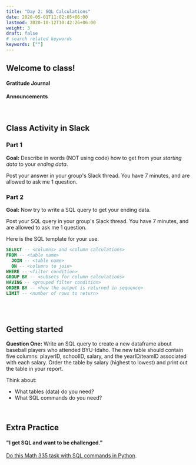 ```yaml
---
title: "Day 2: SQL Calculations"
date: 2020-05-01T11:02:05+06:00
lastmod: 2020-10-12T10:42:26+06:00
weight: 3
draft: false
# search related keywords
keywords: [""]
---
```


## Welcome to class!

#### Gratitude Journal

#### Announcements

<br>

## Class Activity in Slack

### Part 1

**Goal:** Describe in words (NOT using code) how to get from your *starting data* to your *ending data*. 

Post your answer in your group's Slack thread. You have 7 minutes, and are allowed to ask me 1 question.

### Part 2

**Goal:** Now try to write a SQL query to get your ending data.

Post your SQL query in your group's Slack thread. You have 7 minutes, and are allowed to ask me 1 question.

Here is the SQL template for your use.

```SQL
SELECT -- <columns> and <column calculations>
FROM -- <table name>
  JOIN -- <table name>
  ON -- <columns to join>
WHERE -- <filter condition>
GROUP BY -- <subsets for column calculations>
HAVING -- <grouped filter condition>
ORDER BY -- <how the output is returned in sequence>
LIMIT -- <number of rows to return>
```
<br>

<br>

<!-------------------------
## Connecting to data.world in Python

#### Make the connection

[Class reading](../../../course-materials/sql-for-data-science/)

```python
import datadotworld as dw

results = dw.query('byuidss/cse-250-baseball-database', 
    'SELECT * FROM batting LIMIT 5')

results.dataframe
```
<br>

#### What information is available?

- [data.world baseball data](https://data.world/byuidss/cse-250-baseball-database/workspace)

- [Data dictionary](https://data.world/byuidss/cse-250-baseball-database/workspace/file?filename=readme2014.txt)


<br>
------------------------------------>

<!-------------------
## Working with SQL

### Group activity

1. With your group, create an example for your SQL keyword using the assigned data set. 
2. Your group will use this example to teach the class more about SQL and more about the baseball data.
3. Your group needs to post your code example in Slack.

> - Group 1: [SELECT and FROM](https://docs.data.world/documentation/sql/concepts/basic/SELECT_and_FROM.html) with the `people` table (called "master" in the data dictionary). Include examples of `SELECT AS` and `SELECT DISTINCT`.
> - Group 2: [WHERE](https://docs.data.world/documentation/sql/concepts/basic/WHERE.html) with the `schools` table. Try using different types of comparison operators, or making multiple comparisons with `AND`.
> - Group 3: [ORDER BY](https://docs.data.world/documentation/sql/concepts/basic/ORDER_BY.html) with the `salaries` table. Try sorting in different orders (ascending or descending) and with multiple columns.
> - Group 4: [JOIN](https://docs.data.world/documentation/sql/concepts/intermediate/Joins.html) with the `schools` and `collegeplaying` tables (focus on "inner" joins).
> - Group 5: [Aggregations](https://docs.data.world/documentation/sql/concepts/intermediate/aggregations.html) with the `batting` table.
> - Group 6: [GROUP BY](https://docs.data.world/documentation/sql/concepts/intermediate/GROUP_BY.html) with the `batting` table.

<br>
-------------------------->

## Getting started

**Question One:** Write an SQL query to create a new dataframe about baseball players who attended BYU-Idaho. The new table should contain five columns: playerID, schoolID, salary, and the yearID/teamID associated with each salary. Order the table by salary (highest to lowest) and print out the table in your report.

Think about:
- What tables (data) do you need?
- What SQL commands do you need?

<br>

<!---------------------------
## More for Project 3

#### I want to do a calculation in SQL and return it in a new column in Python?

__Use the batting table to show the player and his team with his at batts and runs together with a calculated value of `ab / r` that is called `runs_atbat`.__

- __Try do complete the above statement without using the info in the questions below.__

{{< faq "What table do we want to use?">}}

```python
q = '''
SELECT *
FROM batting
LIMIT 5
'''

dw.query('byuidss/cse-250-baseball-database', q).dataframe

```

{{</ faq >}}



{{< faq "What columns do we want to select?">}}

```python
q = '''
SELECT playerid, teamid, ab, r
FROM batting
LIMIT 5
'''

dw.query('byuidss/cse-250-baseball-database', q).dataframe

```

{{</ faq >}}


{{< faq "What calculation do we want to perform?">}}


```python
q = '''
SELECT playerid, teamid, ab, r, ab/r 
FROM batting
LIMIT 5
'''

batting_calc = dw.query('byuidss/cse-250-baseball-database', q).dataframe

```


{{</ faq >}}


{{< faq "What name do we give our calculated column?">}}


```python
q = '''
SELECT playerid, teamid, ab, r, ab/r as runs_atbat
FROM batting
LIMIT 5
'''

batting_calc = dw.query('byuidss/cse-250-baseball-database', q).dataframe

```

{{</ faq >}}


#### I want to join two tables to help in decision making

__Which year had the most players players selected as All Stars but didn't play in the All Star game after 1999?__

- __provide a summary of how many games, hits, and at bats occured by those players had in that years post season.__


```python
import pandas as pd 
import altair as alt
import numpy as np
import datadotworld as dw

con_url = 'byuidss/cse-250-baseball-database'
```

{{< faq "What table do we want for All Star information?">}}


```python
# %%
# allstar table

dw.query(con_url, 
'''
SELECT *
FROM AllstarFull
WHERE 
    AND 
LIMIT 5
''').dataframe

```

{{</ faq >}}



{{< faq "Can you use a groupby to get the counts of players per year?">}}

```python
dw.query(con_url, 
'''
SELECT yearid, -- <stuff to calculate>
FROM AllstarFull
WHERE yearid > 1999 
    AND gp != 1
GROUP BY --?
ORDER BY --?
''').dataframe
```

{{</ faq >}}



{{< faq "What table do we want for the post season at bats?">}}

```python
dw.query(con_url, 
'''
SELECT *
FROM BattingPost as bp
LIMIT 5
''').dataframe
```

{{</ faq >}}

{{< faq "Can you join the batting table and AllStar information and keep only the at bats, hits with the all star gp and gameid columns?">}}

__Let's only keep players with at least one at bat in the post season__

```python
dw.query(con_url, 
'''
SELECT -- <columns to keep>
FROM BattingPost as bp
JOIN AllstarFull as asf
    ON  -- <two columns for the join>
WHERE bp.yearid > 1999
    AND gp != 1
    AND -- <at bat condition>
LIMIT 15

'''
).dataframe
```
{{</ faq >}}

{{< faq "Let's build the final table">}}


__Which year had the most players players selected as All Stars but didn't play in the All Star game after 1999?__

- __provide a summary of how many games, hits, and at bats occured by those players had in that years post season.__

```python
dw.query('byuidss/cse-250-baseball-database', 
'''
SELECT -- <lots of calculations>
FROM BattingPost as bp
JOIN AllstarFull as asf
    ON  bp.playerid = asf.playerid AND
        bp.yearid = asf.yearid
WHERE bp.yearid > 1999
    AND gp != 1
    AND ab > 0
GROUP BY -- <column>
ORDER BY -- <column>
'''
).dataframe
```
{{</ faq >}}


--------------------------------------------------------->

## Extra Practice

#### "I get SQL and want to be challenged."

[Do this Math 335 task with SQL commands in Python](https://byuistats.github.io/M335/class_tasks/task12_details.html).